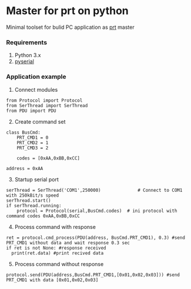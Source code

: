 # Master for prt on python

Minimal toolset for bulid PC application as [prt](https://github.com/llunohodl/prt) master 

### Requirements 

1. Python 3.x
2. [pyserial](https://pypi.org/project/pyserial/)

### Application example

1. Connect modules
```
from Protocol import Protocol
from SerThread import SerThread
from PDU import PDU
```
2. Create command set
```
class BusCmd:
    PRT_CMD1 = 0
    PRT_CMD2 = 1
    PRT_CMD3 = 2

    codes = [0xAA,0xBB,0xCC]
    
address = 0xAA
```
3. Startup serial port
```
serThread = SerThread('COM1',250000)              # Connect to COM1 with 250kBit/s speed 
serThread.start()
if serThread.running:
    protocol = Protocol(serial,BusCmd.codes)  # ini protocol with command codes 0xAA,0xBB,0xCC       

```
4. Process command with response
```
ret = protocol.cmd_process(PDU(address, BusCmd.PRT_CMD1), 0.3) #send PRT_CMD1 without data and wait response 0.3 sec
if ret is not None: #response received
  print(ret.data) #print recived data

```
5. Process command without  response
```
protocol.send(PDU(address,BusCmd.PRT_CMD1,[0x01,0x02,0x03])) #send PRT_CMD1 with data [0x01,0x02,0x03]
```
